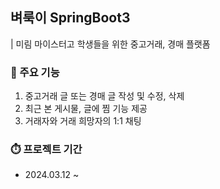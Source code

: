 ## 벼룩이 SpringBoot3 
| 미림 마이스터고 학생들을 위한 중고거래, 경매 플랫폼

### 📍 주요 기능
1. 중고거래 글 또는 경매 글 작성 및 수정, 삭제
2. 최근 본 게시물, 글에 찜 기능 제공
3. 거래자와 거래 희망자의 1:1 채팅
   
### ⏱️ 프로젝트 기간
- 2024.03.12 ~

